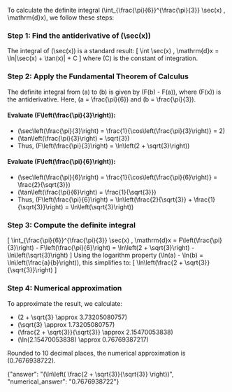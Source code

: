 
To calculate the definite integral \(\int_{\frac{\pi}{6}}^{\frac{\pi}{3}} \sec(x) \, \mathrm{d}x\), we follow these steps:

### Step 1: Find the antiderivative of \(\sec(x)\)
The integral of \(\sec(x)\) is a standard result:
\[
\int \sec(x) \, \mathrm{d}x = \ln|\sec(x) + \tan(x)| + C
\]
where \(C\) is the constant of integration.

### Step 2: Apply the Fundamental Theorem of Calculus
The definite integral from \(a\) to \(b\) is given by \(F(b) - F(a)\), where \(F(x)\) is the antiderivative. Here, \(a = \frac{\pi}{6}\) and \(b = \frac{\pi}{3}\).

#### Evaluate \(F\left(\frac{\pi}{3}\right)\):
- \(\sec\left(\frac{\pi}{3}\right) = \frac{1}{\cos\left(\frac{\pi}{3}\right)} = 2\)
- \(\tan\left(\frac{\pi}{3}\right) = \sqrt{3}\)
- Thus, \(F\left(\frac{\pi}{3}\right) = \ln\left(2 + \sqrt{3}\right)\)

#### Evaluate \(F\left(\frac{\pi}{6}\right)\):
- \(\sec\left(\frac{\pi}{6}\right) = \frac{1}{\cos\left(\frac{\pi}{6}\right)} = \frac{2}{\sqrt{3}}\)
- \(\tan\left(\frac{\pi}{6}\right) = \frac{1}{\sqrt{3}}\)
- Thus, \(F\left(\frac{\pi}{6}\right) = \ln\left(\frac{2}{\sqrt{3}} + \frac{1}{\sqrt{3}}\right) = \ln\left(\sqrt{3}\right)\)

### Step 3: Compute the definite integral
\[
\int_{\frac{\pi}{6}}^{\frac{\pi}{3}} \sec(x) \, \mathrm{d}x = F\left(\frac{\pi}{3}\right) - F\left(\frac{\pi}{6}\right) = \ln\left(2 + \sqrt{3}\right) - \ln\left(\sqrt{3}\right)
\]
Using the logarithm property \(\ln(a) - \ln(b) = \ln\left(\frac{a}{b}\right)\), this simplifies to:
\[
\ln\left(\frac{2 + \sqrt{3}}{\sqrt{3}}\right)
\]

### Step 4: Numerical approximation
To approximate the result, we calculate:
- \(2 + \sqrt{3} \approx 3.73205080757\)
- \(\sqrt{3} \approx 1.73205080757\)
- \(\frac{2 + \sqrt{3}}{\sqrt{3}} \approx 2.15470053838\)
- \(\ln(2.15470053838) \approx 0.76769387217\)

Rounded to 10 decimal places, the numerical approximation is \(0.7676938722\).

{"answer": "\(\ln\left( \frac{2 + \sqrt{3}}{\sqrt{3}} \right)\)", "numerical_answer": "0.7676938722"}